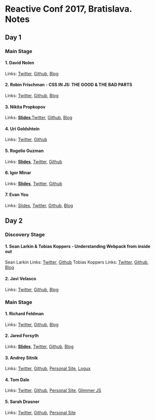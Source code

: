 # Reactive Conf 2017, Bratislava. Notes

## Day 1
### Main Stage

#### 1. David Nolen
Links: [Twitter](https://twitter.com/swannodette?lang=en), [Github](https://github.com/swannodette), [Blog](http://swannodette.github.io/)

#### 2. Robin Frischman - CSS IN JS: THE GOOD & THE BAD PARTS
Links: [Twitter](https://twitter.com/rofrischmann?lang=en), [Github](https://github.com/rofrischmann), [Blog](https://medium.com/@rofrischmann)

#### 3. Nikita Propkopov
Links: **[Slides](http://tonsky.me/2017-10-Reactive/slides/)**,[Twitter](https://twitter.com/rofrischmann?lang=en), [Github](https://github.com/tonsky), [Blog](http://tonsky.me/)

#### 4. Uri Goldshtein
Links: [Twitter](https://twitter.com/rofrischmann?lang=en), [Github](https://github.com/Urigo)

#### 5. Rogelio Guzman
Links: **[Slides](https://github.com/rogeliog/jest-as-a-platform-talk/blob/master/Jest%20as%20a%20Platform.pdf)**, [Twitter](https://twitter.com/rogeliog?lang=en), [Github](https://github.com/rogeliog)

#### 6. Igor Minar
Links: **[Slides](https://docs.google.com/presentation/d/e/2PACX-1vQIJK_Fv323qG-vj05TG9MvMLQTYSK9Qj9mZXCH1w6uooN8aM7IsDgK8XfVAFwVqXdLU-OiFxwS0m9c/pub?start=false&loop=false&delayms=3000&slide=id.p)**, [Twitter](https://twitter.com/IgorMinar), [Github](https://github.com/IgorMinar/stock-shaker)

#### 7. Evan You
Links: [Slides](https://docs.google.com/presentation/d/1AjT8HeXFeAO61voCsyAEM7UnjjjeY8rHumyVlxs7YbY/edit), [Twitter](https://twitter.com/youyuxi?lang=en), [Github](https://github.com/yyx990803), [Blog](http://blog.evanyou.me/)


## Day 2
### Discovery Stage

#### 1. Sean Larkin & Tobias Koppers - Understanding Webpack from inside out
Sean Larkin Links: [Twitter](https://twitter.com/TheLarkInn), [Github](https://github.com/TheLarkInn)
Tobias Koppers Links: [Twitter](https://twitter.com/wsokra), [Github](https://github.com/sokra), [Blog](https://medium.com/@sokra)

#### 2. Javi Velasco
Links: [Twitter](https://twitter.com/javivelasco), [Github](https://github.com/javivelasco), [Blog](https://dev.to/rtfeldman/)

### Main Stage

#### 1. Richard Feldman
Links: [Twitter](https://twitter.com/rtfeldman), [Github](https://github.com/rtfeldman), [Blog](https://dev.to/rtfeldman/)

#### 2. Jared Forsyth
Links: **[Slides](https://github.com/jaredly/reactiveconf-reasonml)**, [Twitter](https://twitter.com/jaredforsyth), [Github](https://github.com/jaredly), [Blog](https://jaredforsyth.com/)

#### 3. Andrey Sitnik
Links: [Twitter](https://twitter.com/andreysitnik), [Github](https://github.com/ai), [Personal Site](http://sitnik.ru/en), [Logux](https://github.com/logux)

#### 4. Tom Dale
Links: [Twitter](https://twitter.com/tomdale?lang=en), [Github](https://github.com/tomdale), [Personal Site](https://tomdale.net/), [Glimmer JS](https://glimmerjs.com/)

#### 5. Sarah Drasner
Links: [Twitter](https://twitter.com/sarah_edo), [Github](https://github.com/sdras), [Personal Site](https://sarahdrasnerdesign.com/)

